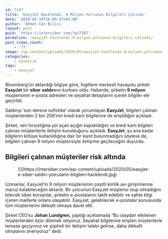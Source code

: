 ```yaml
---
id: 7187
title: 'EasyJet Hacklendi, 9 Milyon Yolcunun Bilgileri Çalındı'
date: '2020-05-19T16:00:47+03:00'
author: 'Ahmet Can Bilici'
layout: post
guid: 'https://intersiber.com/?p=7187'
permalink: /easyjet-hacklendi-9-milyon-yolcunun-bilgileri-calindi/
post_views_count:
    - '77'
image: /wp-content/uploads/2020/05/easyjet-hacklendi-9-milyon-yolcunun-bilgileri-calindi.jpg
categories:
    - Güvenlik
tags:
    - easyjet
---
```


Bloomberg’ün aktardığı bilgiye göre, İngiltere merkezli havayolu şirketi **EasyJet** bir **siber** **saldırı**nın kurbanı oldu. Haberde, şirketin **9 milyon** müşterisinin e-posta adresleri ve seyahat detaylarını içeren bilgiler ele geçirildi.

Saldırıyı ‘son derece sofistike’ olarak yorumlayan **EasyJet**, bilgileri çalınan müşterilerden 2 bin 208’inin kredi kartı bilgilerine de erişildiğini açıkladı.

Şirket, veri hırsızlığına yol açan açığın kapatıldığını ve kredi kartı bilgileri çalınan müşterilerle iletişim kurulduğunu açıkladı. **EasyJet**, şu ana kadar bilgilerin kötüye kullanıldığına dair bir kanıt bulunmadığını söylese de, bilgileri çalınan 9 milyon müşterisiyle iletişime geçileceğini duyurdu.

## Bilgileri çalınan müşteriler risk altında

<figure class="wp-block-image size-large">![](https://intersiber.com/wp-content/uploads/2020/05/easyjet-e-siber-saldiri-yolcularin-bilgileri-hacklendi.jpg)</figure>Uzmanlar, EasyJet’in 9 milyon müşterisinin çeşitli kimlik avı girişimlerine maruz kalabileceğini aktardı. Bir yolcunun EasyJet müşterisi olup olmadığını bilecek siber korsanlar, şirketin e-postalarını taklit edebilir ve sahte bilgi içeren maillerle onlara ulaşabilir. EasyJet, gelebilecek e-postalar konusunda tüm müşterilerini dikkatli olmaya davet etti.

Şirket CEO’su **Johan** **Lundgren**, yaptığı açıklamada “Bu olaydan etkilenen müşterilerden özür dilemek istiyoruz. Seyahat bilgilerine erişilen müşterilerle temasa geçiyoruz ve şüpheli bir iletişim talebi gelirse, daha dikkatli olmalarını öneriyoruz” dedi.